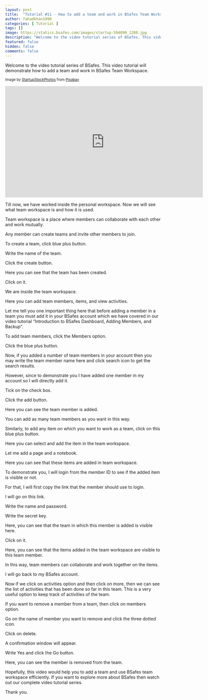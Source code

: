 ```yaml
---
layout: post
title:  "Tutorial #11 - How to add a team and work in BSafes Team Workspace"
author: fahadkhan1990 
categories: [ Tutorial ]
tags: []
image: https://statics.bsafes.com/images/startup-594090_1280.jpg 
description: "Welcome to the video tutorial series of BSafes. This video tutorial will demonstrate how to add a team and work in BSafes Team Workspace."
featured: false 
hidden: false 
comments: false
---
```

Welcome to the video tutorial series of BSafes. This video tutorial will demonstrate how to add a team and work in BSafes Team Workspace.

<sup>Image by <a href="https://pixabay.com/users/startupstockphotos-690514/">StartupStockPhotos</a> from <a href="https://pixabay.com/photos/startup-meeting-brainstorming-594090/">Pixabay</a></sup>
<iframe width="640" height="360" src="https://www.youtube.com/embed/11YYO1v4s6U" frameborder="0" allow="accelerometer; autoplay; encrypted-media; gyroscope; picture-in-picture" allowfullscreen></iframe>

Till now, we have worked inside the personal workspace. Now we will see what team workspace is and how it is used.

Team workspace is a place where members can collaborate with each other and work mutually.

Any member can create teams and invite other members to join. 

To create a team, click blue plus button.

Write the name of the team.

Click the create button.

Here you can see that the team has been created.

Click on it.

We are inside the team workspace.

Here you can add team members, items, and view activities.

Let me tell you one important thing here that before adding a member in a team you must add it in your BSafes account which we have covered in our video tutorial “Introduction to BSafes Dashboard, Adding Members, and Backup”.

To add team members, click the Members option.

Click the blue plus button.

Now, if you added a number of team members in your account then you may write the team member name here and click search icon to get the search results.

However, since to demonstrate you I have added one member in my account so I will directly add it.

Tick on the check box.

Click the add button.

Here you can see the team member is added.

You can add as many team members as you want in this way.

Similarly, to add any item on which you want to work as a team, click on this blue plus button.

Here you can select and add the item in the team workspace.

Let me add a page and a notebook.

Here you can see that these items are added in team workspace.

To demonstrate you, I will login from the member ID to see if the added item is visible or not.

For that, I will first copy the link that the member should use to login.

I will go on this link.

Write the name and password.

Write the secret key.

Here, you can see that the team in which this member is added is visible here.

Click on it.

Here, you can see that the items added in the team workspace are visible to this team member.

In this way, team members can collaborate and work together on the items.

I will go back to my BSafes account.

Now if we click on activities option and then click on more, then we can see the list of activities that has been done so far in this team. This is a very useful option to keep track of activities of the team.

If you want to remove a member from a team, then click on members option.

Go on the name of member you want to remove and click the three dotted icon.

Click on delete.

A confirmation window will appear.

Write Yes and click the Go button.

Here, you can see the member is removed from the team.

Hopefully, this video would help you to add a team and use BSafes team workspace efficiently. If you want to explore more about BSafes then watch out our complete video tutorial series.

Thank you.


